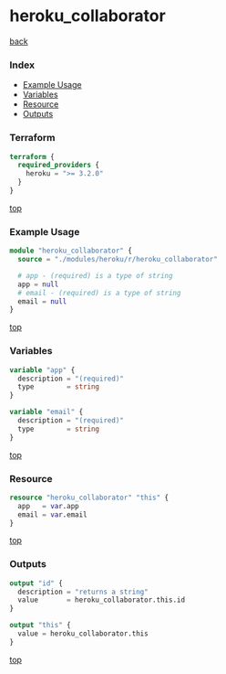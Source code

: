 # heroku_collaborator

[back](../heroku.md)

### Index

- [Example Usage](#example-usage)
- [Variables](#variables)
- [Resource](#resource)
- [Outputs](#outputs)

### Terraform

```terraform
terraform {
  required_providers {
    heroku = ">= 3.2.0"
  }
}
```

[top](#index)

### Example Usage

```terraform
module "heroku_collaborator" {
  source = "./modules/heroku/r/heroku_collaborator"

  # app - (required) is a type of string
  app = null
  # email - (required) is a type of string
  email = null
}
```

[top](#index)

### Variables

```terraform
variable "app" {
  description = "(required)"
  type        = string
}

variable "email" {
  description = "(required)"
  type        = string
}
```

[top](#index)

### Resource

```terraform
resource "heroku_collaborator" "this" {
  app   = var.app
  email = var.email
}
```

[top](#index)

### Outputs

```terraform
output "id" {
  description = "returns a string"
  value       = heroku_collaborator.this.id
}

output "this" {
  value = heroku_collaborator.this
}
```

[top](#index)